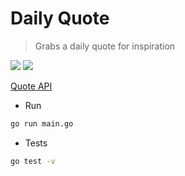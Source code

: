 # Daily Quote

> Grabs a daily quote for inspiration

![](https://img.shields.io/github/license/kadekillary/daily-quote?style=flat-square) ![](https://img.shields.io/github/go-mod/go-version/kadekillary/daily-quote?style=flat-square)

[Quote API](https://zenquotes.io/)

* Run

```bash
go run main.go
```

* Tests

```bash
go test -v
```
